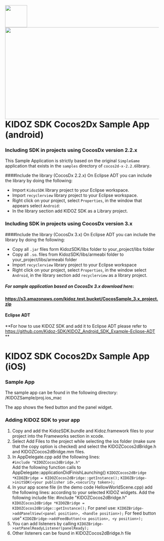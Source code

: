 <a href="url"><img src="https://github.com/Kidoz-SDK/Kidoz_Android_SDK_Example/blob/master/graphics/App%20icon.png" align="left" height="72" width="72" ></a>
[<img src="https://kidoz-cdn.s3.amazonaws.com/wordpress/kidoz_small.gif" width="533px" height="300px">](https://www.youtube.com/watch?v=-ljFjRn7jeM)
KIDOZ SDK Cocos2Dx Sample App (android)
=======================================


### Including SDK in projects using CocosDx version 2.2.x

This Sample Application is strictly based on the original `SimpleGame` application that exists in the `samples` directory of `cocos2d-x-2.2.6`library. 

####Include the library (CocosDx 2.2.x)
On Eclipse ADT you can include the library by doing the following:

 - Import `KidozSDK` library project to your Eclipse workspace.
 - Import `recyclerview` library project to your Eclipse workspace.
 - Right click on your project, select `Properties`, in the window that appears select `Android`:
 - In the library section add KIDOZ SDK as a Library project.
 
  
### Including SDK in projects using CocosDx version 3.x

####Include the library  (CocosDx 3.x)
On Eclipse ADT you can include the library by doing the following:

 - Copy all `.jar` files form KidozSDK/libs folder to your_project/libs folder
 - Copy all `.so`. files from KidozSDK/libs/armeabi folder to  your_project/libs/armeabi folder
 - Import `recyclerview` library project to your Eclipse workspace
 - Right click on your project, select `Properties`, in the window select `Android`, in the library section add `recyclerview` as a library project.
 
##### For sample application based on CocosDx 3.x download here:
 **https://s3.amazonaws.com/kidoz.test.bucket/CocosSample_3.x_project.zip**

####	Eclipse ADT

**For how to use KIDOZ SDK and add it to Eclipse ADT please refer to https://github.com/Kidoz-SDK/KIDOZ_Android_SDK_Example-Eclipse-ADT **



KIDOZ SDK Cocos2Dx Sample App (iOS)
=======================================

### Sample App
The sample app can be found in the following directory: /KIDOZSample/proj.ios_mac

The app shows the feed button and the panel widget.


### Adding KIDOZ SDK to your app

1. Copy and add the KidozSDK.bundle and Kidoz.framework files to your project into the Frameworks section in xcode.
2. Select Add Files to the project while selecting the ios folder (make sure that the copy option is checked) and select the KIDOZCocos2dBridge.h and KIDOZCocos2dBridge.mm files.
3. In  AppDelegate.cpp add the following lines: <br>
```#include "KIDOZCocos2dBridge.h"``` <br>
Add the following function calls to AppDelegate::applicationDidFinishLaunching()
 ```KIDOZCocos2dBridge *KIDOZBridge = KIDOZCocos2dBridge::getInstance();```
```KIDOZBridge->initSDK(<your publisher id>,<security token>);```
4. In your app scene file (in the demo code HellowWorldScene.cpp) add the following lines: according to your selected KIDOZ widgets. Add the following include file: #include "KIDOZCocos2dBridge.h"
 ```KIDOZCocos2dBridge *KIDOZBridge = KIDOZCocos2dBridge::getInstance();```
   For panel use: ```KIDOZBridge->addPanelView(<panel position>, <handle position>);```
   For feed button use" ```KIDOZBridge->addFeedButton(<x position>, <y position>);```
5. You can add listeners by calling ```KIDOZBridge->setPanelReadyListener(panelReady);```
6. Other listeners can be found in KIDOZCocos2dBridge.h file


